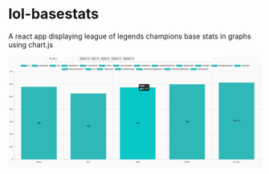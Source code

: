 # lol-basestats

A react app displaying league of legends champions base stats in graphs using chart.js

![Screenshot](1.png)

